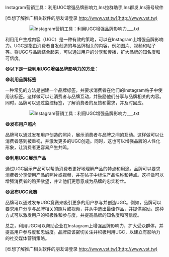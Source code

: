 Instagram营销工具：利用UGC增强品牌影响力,Ins拉群助手,Ins群发,Ins筛号软件

[😍想了解推广相关软件的朋友请登录 http://www.vst.tw](http://www.vst.tw)

 <center><img src="https://vst.tw/MP4/tuiguang/png/5.png" alt="Instagram营销工具：利用UGC增强品牌影响力___.txt"></center>

利用用户生成内容（UGC）是一种有效的策略，可以在Instagram上增强品牌影响力。UGC是指由消费者自发创造的与品牌相关的内容，例如图片、视频和帖子等。将UGC与品牌结合起来，可以通过用户的分享和传播，扩大品牌的知名度和可信度。

**😄以下是一些利用UGC增强品牌影响力的方法：**

**😄利用品牌标签**

一种常见的方法是创建一个品牌标签，并要求消费者在他们的Instagram帖子中使用该标签。这样做可以让消费者与品牌互动，并鼓励他们分享与品牌相关的内容。同时，品牌可以通过监控标签，了解消费者的反馈和需求，并及时回应。

 <center><img src="https://vst.tw/MP4/tuiguang/png/3.png" alt="Instagram营销工具：利用UGC增强品牌影响力___.txt"></center>

**😄发布用户照片**

品牌可以通过发布用户创造的照片，展示消费者与品牌之间的互动。这样做可以让消费者感到被重视，并激发更多的UGC创造。同时，这也可以增强品牌的人性化形象，让消费者更容易产生共鸣。

**😄利用UGC展示产品**

通过UGC展示产品可以帮助消费者更好地理解产品的特点和用途。品牌可以要求消费者分享使用产品的照片或视频，并在帖子中标注产品名称和特点。这样做可以增强消费者的购买欲望，并让他们更愿意成为品牌的忠实粉丝。

**😄发布UGC竞赛**

品牌可以通过发布UGC竞赛来吸引更多的用户参与并创造UGC。例如，品牌可以要求用户分享与品牌相关的照片或视频，并从中选出最佳作品，并提供奖励。这种方式可以激发用户的积极性和参与度，并提高品牌的知名度和可信度。

总之，利用UGC可以帮助企业在Instagram上增强品牌影响力，扩大受众群体，并提高用户参与度和忠诚度。品牌应该密切关注并积极利用UGC，以建立有影响力的社交媒体营销策略。

[😍想了解推广相关软件的朋友请登录 http://www.vst.tw](http://www.vst.tw)



